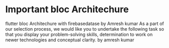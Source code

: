 # Important bloc Architechure

flutter bloc Architechure with firebasedatase by Amresh kumar
As a part of our selection process, we would like you to undertake the following task so that you display your problem-solving skills, determination to work on newer technologies and conceptual clarity.
by amresh kumar
